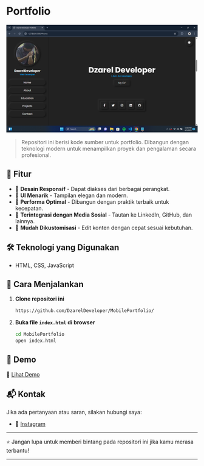 # Portfolio

![Portfolio Preview](https://raw.githubusercontent.com/DzarelDeveloper/MobilePortfolio/refs/heads/main/preview.png)

> Repositori ini berisi kode sumber untuk portfolio. Dibangun dengan teknologi modern untuk menampilkan proyek dan pengalaman secara profesional.

## 📌 Fitur

- 🔹 **Desain Responsif** - Dapat diakses dari berbagai perangkat.
- 🎨 **UI Menarik** - Tampilan elegan dan modern.
- 🚀 **Performa Optimal** - Dibangun dengan praktik terbaik untuk kecepatan.
- 🔗 **Terintegrasi dengan Media Sosial** - Tautan ke LinkedIn, GitHub, dan lainnya.
- 📝 **Mudah Dikustomisasi** - Edit konten dengan cepat sesuai kebutuhan.

## 🛠️ Teknologi yang Digunakan

- HTML, CSS, JavaScript

## 🚀 Cara Menjalankan

1. **Clone repositori ini**
   ```sh
   https://github.com/DzarelDeveloper/MobilePortfolio/
   ```
2. **Buka file `index.html` di browser**
   ```sh
   cd MobilePortfolio
   open index.html
   ```

## 📌 Demo

🔗 [Lihat Demo](https://dzareldeveloper.github.io/MobilePortfolio/)

## 📬 Kontak

Jika ada pertanyaan atau saran, silakan hubungi saya:
- 🔗 [Instagram](https://instagram.com/in/syntaxx.sky)

---

⭐ Jangan lupa untuk memberi bintang pada repositori ini jika kamu merasa terbantu!

---

